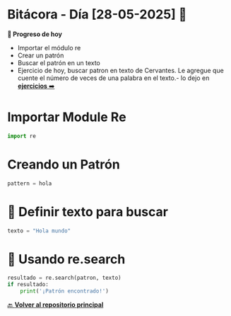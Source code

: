 ﻿# Bitácora - Día [28-05-2025] 🚀


**📌 Progreso de hoy**

- Importar el módulo re
- Crear un patrón
- Buscar el patrón en un texto
- Ejercicio de hoy, buscar patron en texto de Cervantes. Le agregue que cuente el número de veces de una palabra en el texto.- lo dejo en [__ejercicios__ ➡️](https://github.com/Motorbuzzard880/Diario_de_Aprendizaje_Python_Curso_Midudev/blob/master/Ejercicios/Regex.py)

# Importar Module Re

```python
import re
```

# Creando un Patrón

```python
pattern = hola
```


# 📜 Definir texto para buscar

```python
texto = "Hola mundo"
```
# 🔄 Usando re.search

```python
resultado = re.search(patron, texto)
if resultado:
    print('¡Patrón encontrado!')
```



[🔙 **Volver al repositorio principal**](https://github.com/Motorbuzzard880/Diario_de_Aprendizaje_Python_Curso_Midudev)  
